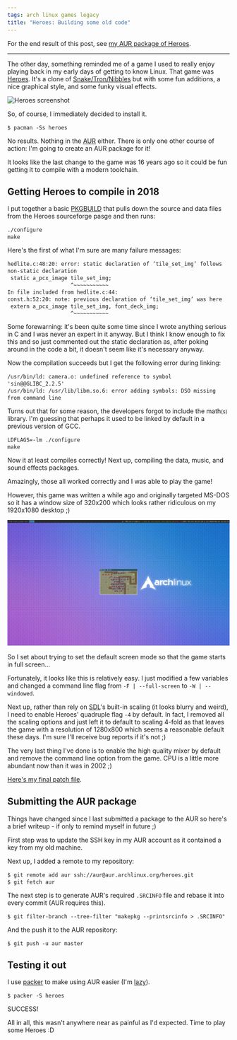 ```yaml
---
tags: arch linux games legacy
title: "Heroes: Building some old code"
---
```


For the end result of this post, see [my AUR package of Heroes](https://aur.archlinux.org/packages/heroes/).

---

The other day, something reminded me of a game I used to really enjoy playing back in my early days of getting to know Linux. That game was [Heroes](http://heroes.sourceforge.net). It's a clone of [Snake/Tron/Nibbles](https://en.wikipedia.org/wiki/Snake_(video_game_genre)) but with some fun additions, a nice graphical style, and some funky visual effects.

![Heroes screenshot](http://heroes.sourceforge.net/img/snap5.png)

So, of course, I immediately decided to install it.

    $ pacman -Ss heroes

No results. Nothing in the [AUR](https://wiki.archlinux.org/index.php/Arch_User_Repository) either. There is only one other course of action: I'm going to create an AUR package for it!

It looks like the last change to the game was 16 years ago so it could be fun getting it to compile with a modern toolchain.

## Getting Heroes to compile in 2018

I put together a basic [PKGBUILD](https://wiki.archlinux.org/index.php/PKGBUILD) that pulls down the source and data files from the Heroes sourceforge pasge and then runs:

    ./configure
    make

Here's the first of what I'm sure are many failure messages:

    hedlite.c:48:20: error: static declaration of ‘tile_set_img’ follows non-static declaration 
     static a_pcx_image tile_set_img;
                        ^~~~~~~~~~~~
    In file included from hedlite.c:44:
    const.h:52:20: note: previous declaration of ‘tile_set_img’ was here                        
     extern a_pcx_image tile_set_img, font_deck_img;                                            
                        ^~~~~~~~~~~~

Some forewarning: it's been quite some time since I wrote anything serious in C and I was never an expert in it anyway. But I think I know enough to fix this and so just commented out the static declaration as, after poking around in the code a bit, it doesn't seem like it's necessary anyway.

Now the compilation succeeds but I get the following error during linking:

    /usr/bin/ld: camera.o: undefined reference to symbol 'sin@@GLIBC_2.2.5'
    /usr/bin/ld: /usr/lib/libm.so.6: error adding symbols: DSO missing from command line

Turns out that for some reason, the developers forgot to include the math<small>(s)</small> library. I'm guessing that perhaps it used to be linked by default in a previous version of GCC.

    LDFLAGS=-lm ./configure
    make

Now it at least compiles correctly! Next up, compiling the data, music, and sound effects packages.

Amazingly, those all worked correctly and I was able to play the game!

However, this game was written a while ago and originally targeted MS-DOS so it has a window size of 320x200 which looks rather ridiculous on my 1920x1080 desktop ;)

![Tiny Heroes window screenshot](/images/heroes-tiny-window.png)

So I set about trying to set the default screen mode so that the game starts in full screen...

Fortunately, it looks like this is relatively easy. I just modified a few variables and changed a command line flag from `-F | --full-screen` to `-W | --windowed`.

Next up, rather than rely on [SDL](https://www.libsdl.org/)'s built-in scaling (it looks blurry and weird), I need to enable Heroes' quadruple flag `-4` by default. In fact, I removed all the scaling options and just left it to default to scaling 4-fold as that leaves the game with a resolution of 1280x800 which seems a reasonable default these days. I'm sure I'll receive bug reports if it's not ;)

The very last thing I've done is to enable the high quality mixer by default and remove the command line option from the game. CPU is a little more abundant now than it was in 2002 ;)

[Here's my final patch file](https://aur.archlinux.org/cgit/aur.git/tree/heroes-0.21.patch?h=heroes).

## Submitting the AUR package

Things have changed since I last submitted a package to the AUR so here's a brief writeup - if only to remind myself in future ;)

First step was to update the SSH key in my AUR account as it contained a key from my old machine.

Next up, I added a remote to my repository:

    $ git remote add aur ssh://aur@aur.archlinux.org/heroes.git
    $ git fetch aur

The next step is to generate AUR's required `.SRCINFO` file and rebase it into every commit (AUR requires this).

    $ git filter-branch --tree-filter "makepkg --printsrcinfo > .SRCINFO"

And the push it to the AUR repository:

    $ git push -u aur master

## Testing it out

I use [packer](https://aur.archlinux.org/packages/packer/) to make using AUR easier (I'm [lazy](http://threevirtues.com/)).

    $ packer -S heroes

SUCCESS!

All in all, this wasn't anywhere near as painful as I'd expected. Time to play some Heroes :D
